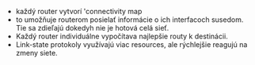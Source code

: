 
- každý router vytvorí 'connectivity map
- to umožňuje routerom posielať informácie o ich interfacoch susedom. Tie sa zdieľajú dokedyh nie je hotová celá sieť.
- Každý router individuálne vypočítava najlepšie routy k destinácii.
- Link-state protokoly využívajú viac resources, ale rýchlejšie reagujú na zmeny siete.